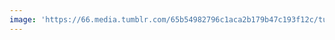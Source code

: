 ```yaml
---
image: 'https://66.media.tumblr.com/65b54982796c1aca2b179b47c193f12c/tumblr_o8t0svkApD1tbdx3so1_1280.jpg'
---
```

